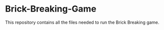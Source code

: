 # Brick-Breaking-Game
This repository contains all the files needed to run the Brick Breaking game.
